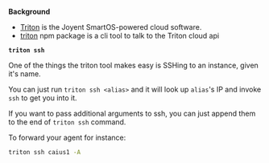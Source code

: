 **Background**

* [Triton][triton-cloud] is the Joyent SmartOS-powered cloud software.
* [triton][triton-npm] npm package is a cli tool to talk to the Triton cloud api

**`triton ssh`**

One of the things the triton tool makes easy is SSHing to an instance, given it's name.

You can just run `triton ssh <alias>` and it will look up `alias`'s IP and invoke `ssh` to get you into it.

If you want to pass additional arguments to ssh, you can just append them to the end of `triton ssh` command.

To forward your agent for instance:

```bash
triton ssh caius1 -A
```

[triton-cloud]: https://www.joyent.com
[triton-npm]: https://www.npmjs.com/package/triton
